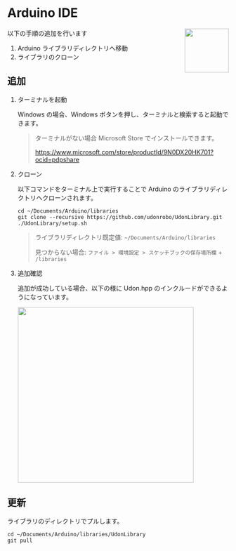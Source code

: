 # Arduino IDE

<img src="https://github.com/udonrobo/UdonLibrary/assets/91818705/e5ae01ac-75d3-40ca-a8ba-42af4cc8af9d" height="100px" align="right">

以下の手順の追加を行います

1. Arduino ライブラリディレクトリへ移動
2. ライブラリのクローン

## 追加

1. ターミナルを起動

   Windows の場合、Windows ボタンを押し、ターミナルと検索すると起動できます。

   > ターミナルがない場合 Microsoft Store でインストールできます。
   >
   > <https://www.microsoft.com/store/productId/9N0DX20HK701?ocid=pdpshare>

2. クローン

   以下コマンドをターミナル上で実行することで Arduino のライブラリディレクトリへクローンされます。

   ```
   cd ~/Documents/Arduino/libraries
   git clone --recursive https://github.com/udonrobo/UdonLibrary.git
   ./UdonLibrary/setup.sh
   ```

   > ライブラリディレクトリ既定値: `~/Documents/Arduino/libraries`
   >
   > 見つからない場合: `ファイル > 環境設定 > スケッチブックの保存場所欄` + `/libraries`

3. 追加確認

   追加が成功している場合、以下の様に Udon.hpp のインクルードができるようになっています。

   <img width=400px src="https://github.com/udonrobo/UdonLibrary/assets/91818705/258f3ff9-570f-4448-b9c8-5665c2d195ef">

## 更新

ライブラリのディレクトリでプルします。

```
cd ~/Documents/Arduino/libraries/UdonLibrary
git pull
```

